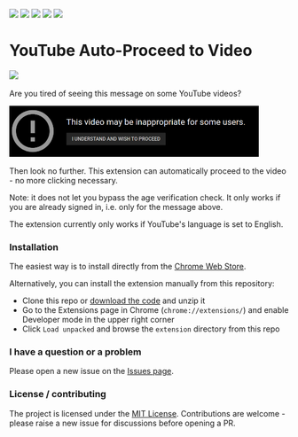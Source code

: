 [<img src="https://img.shields.io/chrome-web-store/v/lmjcoecpdenpmdoieiiendpoohgmabmd">](https://chrome.google.com/webstore/detail/youtube-auto-proceed-to-v/lmjcoecpdenpmdoieiiendpoohgmabmd)
[<img src="https://img.shields.io/chrome-web-store/users/lmjcoecpdenpmdoieiiendpoohgmabmd">](https://chrome.google.com/webstore/detail/youtube-auto-proceed-to-v/lmjcoecpdenpmdoieiiendpoohgmabmd)
[<img src="https://img.shields.io/chrome-web-store/stars/lmjcoecpdenpmdoieiiendpoohgmabmd">](https://chrome.google.com/webstore/detail/youtube-auto-proceed-to-v/lmjcoecpdenpmdoieiiendpoohgmabmd)
[<img src="https://img.shields.io/maintenance/yes/2021">](#)
[<img src="https://img.shields.io/github/license/ba32107/youtube-auto-proceed">](#)

# YouTube Auto-Proceed to Video
[<img src="https://storage.googleapis.com/chrome-gcs-uploader.appspot.com/image/WlD8wC6g8khYWPJUsQceQkhXSlv1/tbyBjqi7Zu733AAKA5n4.png">](https://chrome.google.com/webstore/detail/youtube-auto-proceed-to-v/lmjcoecpdenpmdoieiiendpoohgmabmd)

Are you tired of seeing this message on some YouTube videos?

<img src="https://github.com/ba32107/youtube-auto-proceed/blob/master/sample.png" width="450">

Then look no further. This extension can automatically proceed to the video - no more clicking necessary.

Note: it does not let you bypass the age verification check. It only works if you are already signed in, i.e. only for the message above. 

The extension currently only works if YouTube's language is set to English.

### Installation
The easiest way is to install directly from the [Chrome Web Store](https://chrome.google.com/webstore/detail/youtube-auto-proceed-to-v/lmjcoecpdenpmdoieiiendpoohgmabmd).
 
Alternatively, you can install the extension manually from this repository:
 * Clone this repo or [download the code](https://github.com/ba32107/youtube-auto-proceed/archive/master.zip) and unzip it
 * Go to the Extensions page in Chrome (`chrome://extensions/`) and enable Developer mode in the upper right corner
 * Click `Load unpacked` and browse the `extension` directory from this repo

### I have a question or a problem
Please open a new issue on the [Issues page](https://github.com/ba32107/youtube-auto-proceed/issues).

### License / contributing
The project is licensed under the [MIT License](https://github.com/ba32107/youtube-auto-proceed/blob/master/LICENSE). Contributions are welcome - please raise a new issue for discussions before opening a PR.
